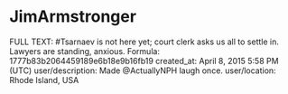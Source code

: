 # JimArmstronger

FULL TEXT: #Tsarnaev is not here yet; court clerk asks us all to settle in. Lawyers are standing, anxious.
Formula: 1777b83b2064459189e6b18e9b16fb19
created_at: April 8, 2015 5:58 PM (UTC)
user/description: Made @ActuallyNPH laugh once.
user/location: Rhode Island, USA